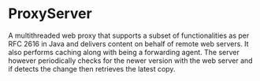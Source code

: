 # ProxyServer
A multithreaded web proxy that supports a subset of functionalities as per RFC 2616 in Java and delivers content on behalf of remote web servers. It also performs caching along with being a forwarding agent. The server however periodically checks for the newer version with the web server and if detects the change then retrieves the latest copy. 
